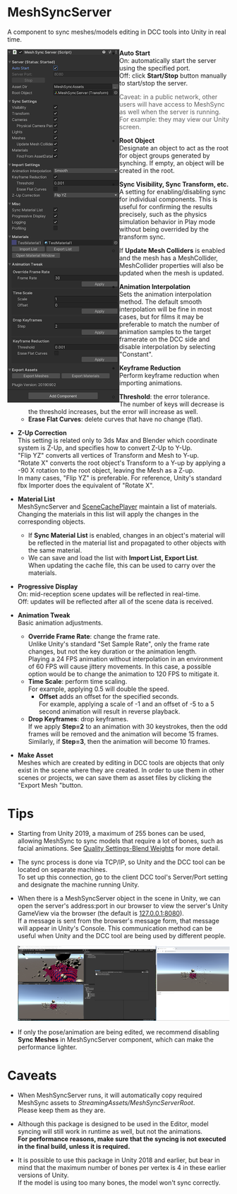 # MeshSyncServer

A component to sync meshes/models editing in DCC tools into Unity in real time.

<img align="left" src="images/MeshSyncServer.png">

- **Auto Start**  
  On: automatically start the server using the specified port.  
  Off: click **Start/Stop** button manually to start/stop the server.

  > Caveat: in a public network, other users will have access to MeshSync as well when the server is running. For example: they may view our Unity screen.

- **Root Object**  
Designate an object to act as the root for object groups generated by synching. If empty, an object will be created in the root. 

- **Sync Visibility, Sync Transform, etc.**  
A setting for enabling/disabling sync for individual components. 
This is useful for confirming the results precisely, such as the physics simulation behavior in Play mode
without being overrided by the transform sync.

  - If **Update Mesh Colliders** is enabled and the mesh has a MeshCollider, 
    MeshCollider properties will also be updated when the mesh is updated. 

- **Animation Interpolation**  
Sets the animation interpolation method. The default smooth interpolation will be fine in most cases, 
but for films it may be preferable to match the number of animation samples to the target framerate on the DCC side and disable interpolation by selecting "Constant".   

- **Keyframe Reduction**  
Perform keyframe reduction when importing animations.  
  - **Threshold**: the error tolerance.   
  The number of keys will decrease is the threshold increases, but the error will increase as well.   
  - **Erase Flat Curves**: delete curves that have no change (flat).
  
- **Z-Up Correction**  
This setting is related only to 3ds Max and Blender which coordinate system is Z-Up, and specifies how to convert Z-Up to Y-Up.  
"Flip YZ" converts all vertices of Transform and Mesh to Y-up.  
"Rotate X" converts the root object's Transform to a Y-up by applying a -90 X rotation to the root object, leaving the Mesh as a Z-up.  
In many cases, "Flip YZ" is preferable. For reference, Unity's standard fbx Importer does the equivalent of "Rotate X".

- **Material List**  
MeshSyncServer and [SceneCachePlayer](SceneCache.md) maintain a list of materials.   
Changing the materials in this list will apply the changes in the corresponding objects.
  - If **Sync Material List** is enabled, changes in an object's material will be reflected in the material list and propagated to other objects with the same material.
  - We can save and load the list with **Import List, Export List**.  
  When updating the cache file, this can be used to carry over the materials. 

- **Progressive Display**  
On: mid-reception scene updates will be reflected in real-time.  
Off: updates will be reflected after all of the scene data is received. 

- **Animation Tweak**  
Basic animation adjustments.
  - **Override Frame Rate**: change the frame rate.    
  Unlike Unity's standard "Set Sample Rate", only the frame rate changes, but not the key duration or the animation length.   
  Playing a 24 FPS animation without interpolation in an environment of 60 FPS will cause jittery movements. In this case, a possible option would be to change the animation to 120 FPS to mitigate it.  
  - **Time Scale**: perform time scaling.   
  For example, applying 0.5 will double the speed.  
       - **Offset** adds an offset for the specified seconds.    
    For example, applying a scale of -1 and an offset of -5 to a 5 second animation will result in reverse playback.    
  - **Drop Keyframes**: drop keyframes.   
  If we apply **Step=2** to an animation with 30 keystrokes, then the odd frames will be removed and the animation will become 15 frames.   
  Similarly, if **Step=3**, then the animation will become 10 frames.
  

- **Make Asset**  
Meshes which are created by editing in DCC tools are objects that only exist in the scene where they are created. 
In order to use them in other scenes or projects, we can save them as asset files by clicking the "Export Mesh "button.


# Tips

- Starting from Unity 2019, a maximum of 255 bones can be used, allowing MeshSync to sync models that require a lot of bones, such as facial animations.
  See [Quality Settings-Blend Weights](https://docs.unity3d.com/Manual/class-QualitySettings.html#BlendWeights) for more detail.

- The sync process is done via TCP/IP, so Unity and the DCC tool can be located on separate machines.   
  To set up this connection, go to the client DCC tool's Server/Port setting and designate the machine running Unity.

- When there is a MeshSyncServer object in the scene in Unity, we can open the server's address:port in our browser to view the server's 
  Unity GameView via the browser (the default is [127.0.0.1:8080](http://127.0.0.1:8080)).  
  If a message is sent from the browser's message form, that message will appear in Unity's Console. This communication method can be useful when Unity and the DCC tool are being used by different people. 

  ![GameViewInBrowser](images/GameViewInBrowser.png)


- If only the pose/animation are being edited, we recommend disabling **Sync Meshes** in MeshSyncServer component, which can make the performance lighter.

# Caveats

- When MeshSyncServer runs, it will automatically copy required MeshSync assets to *StreamingAssets/MeshSyncServerRoot*.  
  Please keep them as they are.

- Although this package is designed to be used in the Editor, model syncing will still work in runtime as well, but not the animations.  
**For performance reasons, make sure that the syncing is not executed in the final build, unless it is required.**

- It is possible to use this package in Unity 2018 and earlier, but bear in mind that the maximum number of bones per vertex is 4 in these earlier versions of Unity.   
If the model is using too many bones, the model won't sync correctly. 


